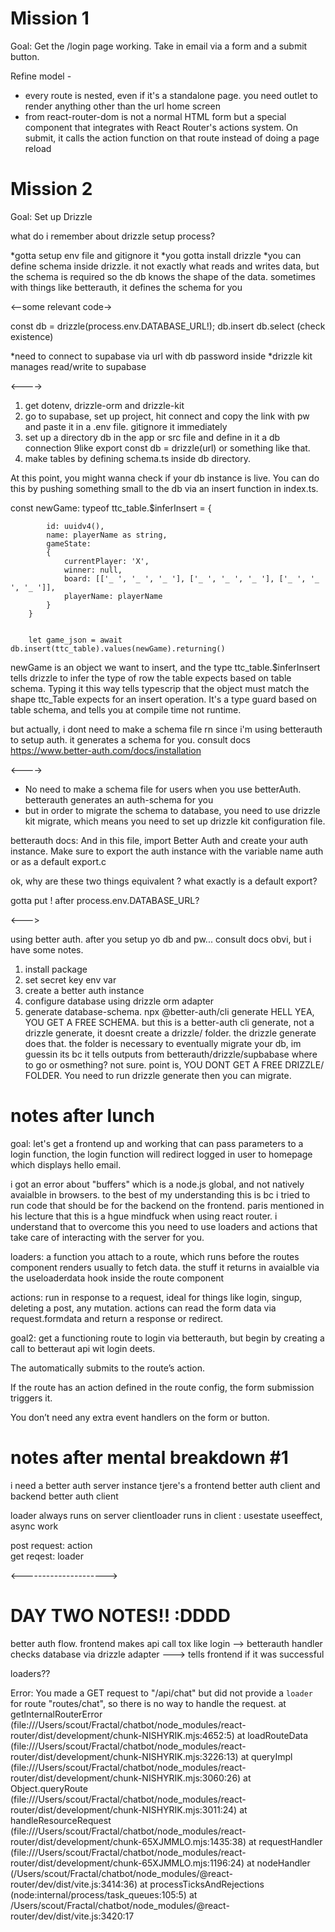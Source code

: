 # Mission 1

Goal: Get the /login page working. Take in email via a form and a submit button. 

Refine model - 
* every route is nested, even if it's a standalone page. you need outlet to render anything other than the url home screen 
* <Form ...> from react-router-dom is not a normal HTML form but a special component that integrates with React Router's actions system. On submit, it calls the action function on that route instead of doing a page reload 

# Mission 2 

Goal: Set up Drizzle 


what do i remember about drizzle setup process? 

*gotta setup env file and gitignore it 
*you gotta install drizzle 
*you can define schema inside drizzle. it not exactly what reads and writes data, but the schema is required so the db knows the shape of the data. sometimes with things like betterauth, it defines the schema for you 

<--some relevant code->

const db = drizzle(process.env.DATABASE_URL!);
db.insert
db.select (check existence) 

*need to connect to supabase via url with db password inside
*drizzle kit manages read/write to supabase 

<---->

1. get dotenv, drizzle-orm and drizzle-kit
2. go to supabase, set up project, hit connect and copy the link with pw and paste it in a .env file. gitignore it immediately 
3. set up a directory db in the app or src file and define in it a db connection 9like export const db = drizzle(url) or something like that. 
4. make tables by defining schema.ts inside db directory. 

At this point, you might wanna check if your db instance is live. You can do this by pushing something small to the db via an insert function in index.ts. 

const newGame: typeof ttc_table.$inferInsert = {

            id: uuidv4(),
            name: playerName as string,
            gameState:
            {
                currentPlayer: 'X',
                winner: null,
                board: [['_ ', '_ ', '_ '], ['_ ', '_ ', '_ '], ['_ ', '_ ', '_ ']],
                playerName: playerName
            }
        }


        let game_json = await db.insert(ttc_table).values(newGame).returning()

newGame is an object we want to insert, and the type ttc_table.$inferInsert tells drizzle to infer the type of row the table expects based on table schema. Typing it this way tells typescrip that the object must match the shape ttc_Table expects for an insert operation. It's a type guard based on table schema, and tells you at compile time not runtime. 

but actually, i dont need to make a schema file rn since i'm using betterauth to setup auth. it generates a schema for you. consult docs https://www.better-auth.com/docs/installation

<---->

* No need to make a schema file for users when you use betterAuth. betterauth generates an auth-schema for you 
* but in order to migrate the schema to database, you need to use drizzle kit migrate, which means you need to set up drizzle kit configuration file. 

betterauth docs: And in this file, import Better Auth and create your auth instance. Make sure to export the auth instance with the variable name auth or as a default export.c

ok, why are these two things equivalent ? what exactly is a default export? 

gotta put ! after process.env.DATABASE_URL? 

<--->

using better auth. after you setup yo db and pw... consult docs obvi, but i have some notes.
1. install package 
2. set secret key env var
3. create a better auth instance 
4. configure database using drizzle orm adapter
5. generate database-schema. npx @better-auth/cli generate
HELL YEA, YOU GET A FREE SCHEMA. but this is a better-auth cli generate, not a drizzle generate, it doesnt create a drizzle/ folder. the drizzle generate does that. the folder is necessary to eventually migrate your db, im guessin its bc it tells outputs from betterauth/drizzle/supbabase where to go or osmething? not sure. point is, YOU DONT GET A FREE DRIZZLE/ FOLDER. You need to run drizzle generate then you can migrate. 

# notes after lunch 

goal: let's get a frontend up and working that can pass parameters to a login function, the login function will redirect logged in user to homepage which displays hello email. 

i got an error about "buffers" which is a node.js global, and not natively avaialble in browsers. to the best of my understanding this is bc i tried to run code that should be for the backend on the frontend. paris mentioned in his lecture that this is a hgue mindfuck when using react router. i understand that to overcome this you need to use loaders and actions that take care of interacting with the server for you. 

loaders: a function you attach to a route, which runs before the routes component renders usually to fetch data. the stuff it returns in avaialble via the useloaderdata hook inside the route component 

actions: run in response to a request, ideal for things like login, singup, deleting a post, any mutation. actions can read the form data via request.formdata and return a response or redirect. 


goal2: get a functioning route to login via betterauth, but begin by creating a call to betteraut api wit login deets. 

The <Form method="post"> automatically submits to the route’s action.

If the route has an action defined in the route config, the form submission triggers it.

You don’t need any extra event handlers on the form or button.

# notes after mental breakdown #1 
i need a better auth server instance 
tjere's a frontend better auth client and backend better auth client

loader always runs on server 
clientloader runs in client : usestate useeffect, async work

post request: action  
get reqest: loader


<--------------------->
# DAY TWO NOTES!! :DDDD 

better auth flow. 
frontend makes api call tox like login --> betterauth handler checks database via drizzle adapter ---> tells frontend if it was successful 

loaders?? 

Error: You made a GET request to "/api/chat" but did not provide a `loader` for route "routes/chat", so there is no way to handle the request.
    at getInternalRouterError (file:///Users/scout/Fractal/chatbot/node_modules/react-router/dist/development/chunk-NISHYRIK.mjs:4652:5)
    at loadRouteData (file:///Users/scout/Fractal/chatbot/node_modules/react-router/dist/development/chunk-NISHYRIK.mjs:3226:13)
    at queryImpl (file:///Users/scout/Fractal/chatbot/node_modules/react-router/dist/development/chunk-NISHYRIK.mjs:3060:26)
    at Object.queryRoute (file:///Users/scout/Fractal/chatbot/node_modules/react-router/dist/development/chunk-NISHYRIK.mjs:3011:24)
    at handleResourceRequest (file:///Users/scout/Fractal/chatbot/node_modules/react-router/dist/development/chunk-65XJMMLO.mjs:1435:38)
    at requestHandler (file:///Users/scout/Fractal/chatbot/node_modules/react-router/dist/development/chunk-65XJMMLO.mjs:1196:24)
    at nodeHandler (/Users/scout/Fractal/chatbot/node_modules/@react-router/dev/dist/vite.js:3414:36)
    at processTicksAndRejections (node:internal/process/task_queues:105:5)
    at /Users/scout/Fractal/chatbot/node_modules/@react-router/dev/dist/vite.js:3420:17
